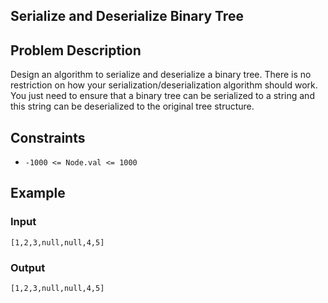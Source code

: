 ## Serialize and Deserialize Binary Tree

## Problem Description
Design an algorithm to serialize and deserialize a binary tree. There is no restriction on how your serialization/deserialization algorithm should work. You just need to ensure that a binary tree can be serialized to a string and this string can be deserialized to the original tree structure.

## Constraints
- `-1000 <= Node.val <= 1000`

## Example 
### Input 
`[1,2,3,null,null,4,5]`

### Output 
`[1,2,3,null,null,4,5]`

